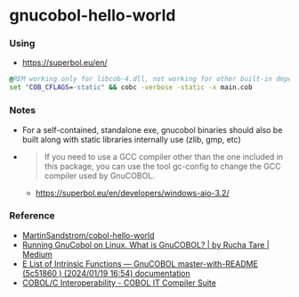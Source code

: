 gnucobol-hello-world
====================
### Using
- https://superbol.eu/en/

```cmd
@REM working only for libcob-4.dll, not working for other built-in dependencies when gnucobol does not provide them as static libraries
set "COB_CFLAGS=-static" && cobc -verbose -static -x main.cob
```
### Notes
- For a self-contained, standalone exe, gnucobol binaries should also be built along with static libraries internally use (zlib, gmp, etc)
- > If you need to use a GCC compiler other than the one included in this package, you can use the tool gc-config to change the GCC compiler used by GnuCOBOL.
    - https://superbol.eu/en/developers/windows-aio-3.2/
### Reference
- [MartinSandstrom/cobol-hello-world](https://github.com/MartinSandstrom/cobol-hello-world)
- [Running GnuCobol on Linux. What is GnuCOBOL? | by Rucha Tare | Medium](https://ruchatare.medium.com/running-gnucobol-on-linux-2165959461d)
- [E List of Intrinsic Functions — GnuCOBOL master-with-README (5c51860 ) (2024/01/19 16:54) documentation](https://superbol.eu/gnucobol/gnucobpg/chapter17.html)
- [COBOL/C Interoperability - COBOL IT Compiler Suite](https://www.microfocus.com/documentation/cobol-it/4-11/user-guide/getting-started/interoperability-cobol-c.html)

